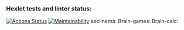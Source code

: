 ### Hexlet tests and linter status:
[![Actions Status](https://github.com/IAmBruhmann/frontend-project-44/actions/workflows/hexlet-check.yml/badge.svg)](https://github.com/IAmBruhmann/frontend-project-44/actions)
[![Maintainability](https://api.codeclimate.com/v1/badges/6995fdbf197c3632a6a2/maintainability)](https://codeclimate.com/github/IAmBruhmann/frontend-project-44/maintainability)
asciinema:
    Brain-games:
    Brain-calc:
